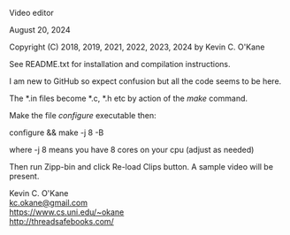Video editor

August 20, 2024

Copyright (C) 2018, 2019, 2021, 2022, 2023, 2024 by Kevin C. O'Kane

See README.txt for installation and compilation instructions. 

I am new to GitHub so expect confusion but all the code seems to be here.

The *.in files become *.c, *.h etc by action of the <i>make</i> command.

Make the file <i>configure</i> executable then:

configure && make -j 8 -B

where -j 8 means you have 8 cores on your cpu (adjust as needed)

Then run Zipp-bin and click Re-load Clips button. A sample video will be present.

Kevin C. O'Kane <br>
kc.okane@gmail.com <br>
https://www.cs.uni.edu/~okane <br>
http://threadsafebooks.com/ <br>
